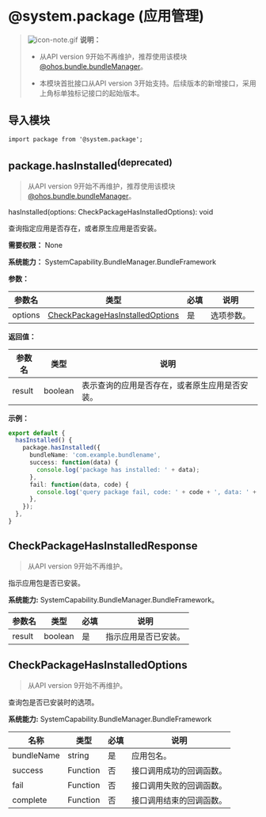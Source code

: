 # @system.package (应用管理)


> ![icon-note.gif](public_sys-resources/icon-note.gif) **说明：**
>
> - 从API version 9开始不再维护，推荐使用该模块[@ohos.bundle.bundleManager](js-apis-bundleManager.md)。
>
> - 本模块首批接口从API version 3开始支持。后续版本的新增接口，采用上角标单独标记接口的起始版本。


## 导入模块


```
import package from '@system.package';
```


## package.hasInstalled<sup>(deprecated)</sup>
> 从API version 9开始不再维护，推荐使用该模块[@ohos.bundle.bundleManager](js-apis-bundleManager.md)。

hasInstalled(options: CheckPackageHasInstalledOptions): void

查询指定应用是否存在，或者原生应用是否安装。

**需要权限：** None

**系统能力：** SystemCapability.BundleManager.BundleFramework

**参数：**

| 参数名 | 类型 | 必填 | 说明 |
| -------- | -------- | -------- | -------- |
|options | [CheckPackageHasInstalledOptions](#checkpackagehasinstalledoptions) | 是 | 选项参数。 |

**返回值：**

| 参数名 | 类型 | 说明 |
| -------- | -------- | -------- |
| result | boolean | 表示查询的应用是否存在，或者原生应用是否安装。 |

**示例：**

``` ts
export default {
  hasInstalled() {
    package.hasInstalled({
      bundleName: 'com.example.bundlename',
      success: function(data) {
        console.log('package has installed: ' + data);
      },
      fail: function(data, code) {
        console.log('query package fail, code: ' + code + ', data: ' + data);
      },
    });
  },
}
```

## CheckPackageHasInstalledResponse

> 从API version 9开始不再维护。

指示应用包是否已安装。

**系统能力:** SystemCapability.BundleManager.BundleFramework。

| 参数名 | 类型 | 必填 | 说明 |
| -------- | -------- | -------- | -------- |
|result | boolean | 是 | 指示应用是否已安装。 |

## CheckPackageHasInstalledOptions

> 从API version 9开始不再维护。

查询包是否已安装时的选项。

**系统能力:** SystemCapability.BundleManager.BundleFramework

| 名称 | 类型 | 必填 | 说明 |
| -------- | -------- | -------- | -------- |
| bundleName | string | 是 | 应用包名。 |
| success | Function | 否 | 接口调用成功的回调函数。 |
| fail | Function | 否 | 接口调用失败的回调函数。 |
| complete | Function | 否 | 接口调用结束的回调函数。 |